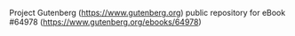 Project Gutenberg (https://www.gutenberg.org) public repository for
eBook #64978 (https://www.gutenberg.org/ebooks/64978)
